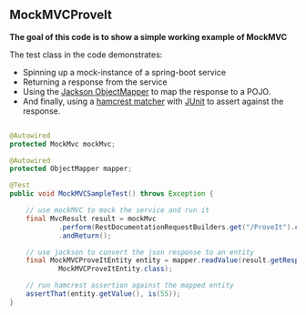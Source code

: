 ## MockMVCProveIt

**The goal of this code is to show a simple working example of MockMVC**

The test class in the code demonstrates:

* Spinning up a mock-instance of a spring-boot service
* Returning a response from the service
* Using the [Jackson ObjectMapper](https://fasterxml.github.io/jackson-databind/javadoc/2.7/com/fasterxml/jackson/databind/ObjectMapper.html) to map the response to a POJO.
* And finally, using a [hamcrest matcher](http://www.vogella.com/tutorials/Hamcrest/article.html) with [JUnit](http://junit.org/junit4/) to assert against the response.

```java

@Autowired
protected MockMvc mockMvc;

@Autowired
protected ObjectMapper mapper;

@Test
public void MockMVCSampleTest() throws Exception {

	// use mockMVC to mock the service and run it
	final MvcResult result = mockMvc
			.perform(RestDocumentationRequestBuilders.get("/ProveIt").contentType(MediaType.APPLICATION_JSON))
			.andReturn();

	// use jackson to convert the json response to an entity
	final MockMVCProveItEntity entity = mapper.readValue(result.getResponse().getContentAsString(),
			MockMVCProveItEntity.class);

	// run hamcrest assertion against the mapped entity
	assertThat(entity.getValue(), is(55));
}
```